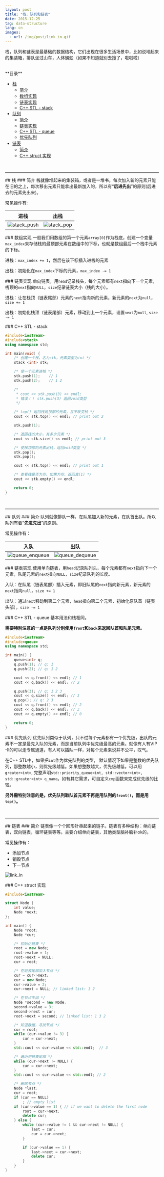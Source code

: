 ```yaml
---
layout: post
title: "栈，队列和链表"
date: 2015-12-25
tag: data-structure
lang: cn
images:
  - url: /img/post/link_in.gif
---
```


栈，队列和链表是最基础的数据结构，它们出现在很多生活场景中，比如说堆起来的集装箱，排队坐过山车，人体蜈蚣（如果不知道就别去搜了，啦啦啦）

<br>
<div class="toc">
**目录**

- [栈](#stack)
	- [简介](#stack-intro)
	- [数组实现](#stack-array-implementation)
	- [链表实现](#stack-linked-list-implementation)
	- [C++ STL - stack](#stack-c++-stl-stack)
- [队列](#queue)
	- [简介](#q-intro)
	- [链表实现](#q-linked-list-implementation)
	- [C++ STL - queue](#q-c++-stl-queue)
	- [优先队列](#q-priority-queue)
- [链表](#linked-list)
	- [简介](#ll-intro)
	- [C++ struct 实现](#ll-c++-struct-implementation)
</div>
<br>

-----

##<a name="stack"></a> 栈
###<a name="stack-intro"></a> 简介
栈就像堆起来的集装箱，或者是一堆书，每次加入新的元素只能在旧的之上，每次移出元素只能拿出最新加入的，所以有“**后进先出**”的原则(后进去的元素先出来)。

常见操作有:

进栈 | 出栈
:---:|:---:
![stack_push](/img/post/stack_push.gif) | ![stack_pop](/img/post/stack_pop.gif)

###<a name="stack-array-implementation"></a>  数组实现
一般我们用数组的第一个元素`array[0]`作为栈底，创建一个变量`max_index`来存储栈的最顶部元素在数组中的下标，也就是数组最后一个栈中元素的下标。

进栈：`max_index += 1`，然后在该下标插入进栈的元素

出栈：初始化在`max_index`下标的元素，`max_index -= 1`

###<a name="stack-linked-list-implementation"></a> 链表实现
单向链表，用`head`记录栈头，每个元素都有`next`指向下一个元素，栈顶的`next`指向`NULL`，`size`纪录链表大小（栈的大小）。

进栈：让在栈顶（链表尾部）元素的`next`指向新的元素，新元素的`next`为`null`，`size += 1`

出栈：初始化栈顶（链表尾部）元素，移动到上一个元素，设置`next`为`null`, `size -= 1`

###<a name="stack-c++-stl-stack"></a> C++ STL - stack
```cpp
#include<iostream>
#include<stack>
using namespace std;

int main(void) {
    /* 创建一个栈，名为stk，元素类型为int */
	stack <int> stk;

    /* 使一个元素进栈 */
	stk.push(1);	// 1
	stk.push(2);	// 1 2

	/*
	 * cout << stk.push(3) << endl;
	 * 错误！！ stk.push(3) 返回void类型
	 */

    /* top() 返回栈最顶部的元素，且不改变栈 */
	cout << stk.top() << endl; // print out 2

	stk.push(1);

    /* 返回栈的大小，有多少元素 */
	cout << stk.size() << endl; // print out 3

    /* 使栈顶部的元素出栈，返回void类型 */
	stk.pop();
	stk.pop();

	cout << stk.top() << endl; // print out 1

    /* 查看栈是否为空，如果为空，返回真(1) */
	cout << stk.empty() << endl;

	return 0;
}
```

<br>

-----

##<a name="queue"></a> 队列
###<a name="q-intro"></a> 简介
队列就像排队一样，在队尾加入新的元素，在队首出队。所以队列有着“**先进先出**”的原则。

常见操作有：

入队 | 出队
:---:|:---:
![queue_enqueue](/img/post/queue_enqueue.gif) | ![queue_dequeue](/img/post/queue_dequeue.gif)

###<a name="q-linked-list-implementation"></a> 链表实现
使用单向链表，用`head`记录队列头，每个元素都有`next`指向下一个元素，队尾元素的`next`指向`NULL`，`size`纪录队列的长度。

入队：在队尾（链表尾部）插入元素，即旧队尾的`next`指向新元素，新元素的`next`指向`null`，`size += 1`

出队：通过`next`移动到第二个元素，`head`指向第二个元素，初始化原队首（链表头部），`size -= 1`

###<a name="q-c++-stl-queue"></a> C++ STL - queue
基本用法和栈相同，

**需要特别注意的一点是队列分别使用`front`和`back`来返回队首和队尾元素。**

```cpp
#include<iostream>
#include<queue>
using namespace std;

int main() {
	queue<int> q;
	q.push(1); // q: 1
	q.push(2); // q: 1 2

	cout << q.front() << endl; // 1
	cout << q.back() << endl; // 2

	q.push(3); // q: 1 2 3
	cout << q.size() << endl; // 3
	q.pop(); // q: 2 3
	cout << q.front() << endl; // 2
	cout << q.back() << endl; // 3
	cout << q.empty() << endl; // 0

	return 0;
}
```

###<a name="q-priority-queue"></a> 优先队列
优先队列类似于队列，只不过每个元素都有一个优先级，出队的元素不一定是最先入队的元素，而是当前队列中优先级最高的元素。就像有人有VIP卡的可以走专属通道，有人可以插队一样，对每个元素来说并不公平，叹气。

在C++ STL中，如果把`int`作为优先队列的类型， 默认情况下如果是整数的优先队列，那整数越小，则优先级越低。如果想整数越大，优先级越低，可以用`greater<int>`, 完整声明`std::priority_queue<int, std::vector<int>, std::greater<int> q_name`。如有其它需求，可自定义`cmp`函数来完成优先级的比较。

**另外需特别注意的是，优先队列取队首元素不再是用队列的`front()`，而是用`top()`。**

<br>

-----

##<a name="linked-list"></a> 链表
###<a name="ll-intro"></a> 简介
链表像一个个回形针串起来的链子。链表有多种结构：单向链表，双向链表，循环链表等等。主要介绍单向链表，其他类型脑补脑补ok的。

常见操作有：

- 添加节点
- 销毁节点
- 下一节点

![link_in](/img/post/link_in.gif)

###<a name="ll-c++-struct-implementation"></a> C++ struct 实现

``` cpp
#include<iostream>

struct Node {
	int value;
	Node *next;
};

int main() {
	Node *root;
	Node *cur;

	/* 初始化链表 */
	root = new Node;
	root->value = 1;
	root->next = NULL;
	cur = root;

	/* 在链表尾部加入节点 */
	cur = cur->next;
	cur = new Node;
	cur->value = 2;
	cur->next = NULL; // linked list: 1 2

	/* 在节点中间 */
	Node *second = new Node;
	second->value = 3;
	second->next = cur;
	root->next = second; // linked list: 1 3 2

	/* 知道数据，寻找节点 */
	cur = root;
	while (cur->value != 3) {
		cur = cur->next;
	}
	std::cout << cur->value << std::endl;  // 3

	/* 遍历到链表尾部 */
	while (cur->next != NULL) {
		cur = cur->next;
	}
	std::cout << cur->value << std::endl; // 2

	/* 删除节点 */
	Node *last;
	cur = root;
	if (cur == NULL)
		; // empty list
	if (cur->value == 1) { // if we want to delete the first node
		root = cur->next;
		delete cur;
	} else {
		while (cur->value != 1 && cur->next != NULL) {
			last = cur;
			cur = cur->next;
		}

		if (cur->value == 1) {
			last->next = cur->next;
			delete cur;
		}
	}
}
```
